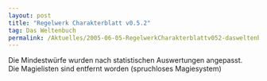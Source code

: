```yaml
---
layout: post
title: "Regelwerk Charakterblatt v0.5.2"
tag: Das Weltenbuch
permalink: /Aktuelles/2005-06-05-RegelwerkCharakterblattv052-dasweltenbuch
---
```


<p>Die Mindestwürfe wurden nach statistischen Auswertungen angepasst.<br/>
Die Magielisten sind entfernt worden (spruchloses Magiesystem)</p>


